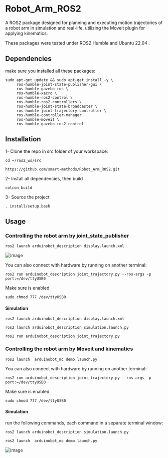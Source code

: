 # Robot_Arm_ROS2
A ROS2 package designed for planning and executing motion trajectories of a robot arm in simulation and real-life, utilizing the Moveit plugin for applying kinematics.


These packages were tested under ROS2 Humble and Ubuntu 22.04 .

## Dependencies
make sure you installed all these packages:
```
sudo apt-get update && sudo apt-get install -y \
     ros-humble-joint-state-publisher-gui \
     ros-humble-gazebo-ros \
     ros-humble-xacro \
     ros-humble-ros2-control \
     ros-humble-ros2-controllers \
     ros-humble-joint-state-broadcaster \
     ros-humble-joint-trajectory-controller \
     ros-humble-controller-manager
     ros-humble-moveit \
     ros-humble-gazebo-ros2-control
```
## Installation

1- Clone the repo in src folder of your workspace:
```
cd ~/ros2_ws/src
```
```
https://github.com/smart-methods/Robot_Arm_ROS2.git
```
2- Install all dependencies, then build
```
colcon build
```
3- Source the project
```
. install/setup.bash
```
## Usage
### Controlling the robot arm by joint_state_publisher
```
ros2 launch arduinobot_description display.launch.xml
```
![image](https://github.com/user-attachments/assets/683164ab-a99e-47db-96a4-0590e61944f3)

You can also connect with hardware by running on another terminal:
```
ros2 run arduinobot_description joint_trajectory.py --ros-args -p port:=/dev/ttyUSB0
```
Make sure is enabled 
```
sudo chmod 777 /dev/ttyUSB0
```
#### Simulation
```
ros2 launch arduinobot_description display.launch.xml
```
```
ros2 launch arduinobot_description simulation.launch.py 
```
```
ros2 run arduinobot_description joint_trajectory.py
```
### Controlling the robot arm by Moveit and kinematics
```
ros2 launch  arduinobot_mc demo.launch.py 
```
You can also connect with hardware by running on another terminal:
```
ros2 run arduinobot_description joint_trajectory.py --ros-args -p port:=/dev/ttyUSB0
```
Make sure is enabled 
```
sudo chmod 777 /dev/ttyUSB0
```
#### Simulation
run the following commands, each command in a separate terminal window:
```
ros2 launch arduinobot_description simulation.launch.py 
```
```
ros2 launch  arduinobot_mc demo.launch.py
```
![image](https://github.com/user-attachments/assets/65746bab-c6e4-4580-9295-0283a7764b16)

